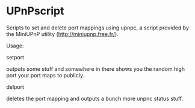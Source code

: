UPnPscript
===

Scripts to set and delete port mappings using upnpc, a script provided by the MiniUPnP utility (http://miniupnp.free.fr/).

Usage:

setport <portnum>

  outputs some stuff and somewhere in there shows you the random high port your port maps to publicly.

delport <portnum>

  deletes the port mapping and outputs a bunch more unpnc status stuff.
